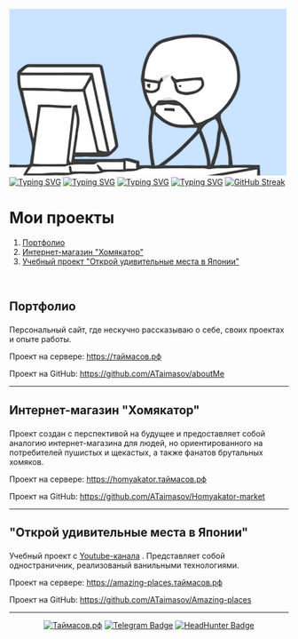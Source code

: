 ![intro](./images/intro.png) [![Typing SVG](https://readme-typing-svg.demolab.com?font=PotnyiStudentScript&size=65&duration=1&pause=999999&color=404E65&background=D0E2FE&center=true&vCenter=true&width=500&height=121&lines=%D0%9F%D1%80%D0%B8%D0%B2%D0%B5%D1%82)](https://git.io/typing-svg) [![Typing SVG](https://readme-typing-svg.demolab.com?font=PotnyiStudentScript&size=48&duration=1&pause=999999&color=404E65&background=D0E2FE&center=true&vCenter=true&width=500&height=91&lines=%D0%AF+%D0%90%D0%BB%D0%B5%D0%BA%D1%81%D0%B0%D0%BD%D0%B4%D1%80)](https://git.io/typing-svg) [![Typing SVG](https://readme-typing-svg.demolab.com?font=PotnyiStudentScript&size=30&duration=1&pause=999999&color=404E65&background=D0E2FE&center=true&vCenter=true&width=500&height=61&lines=%D0%BD%D0%B0%D1%87%D0%B8%D0%BD%D0%B0%D1%8E%D1%89%D0%B8%D0%B9+%D1%84%D1%80%D0%BE%D0%BD%D1%82%D0%B5%D0%BD%D0%B4%D0%B5%D1%80)](https://git.io/typing-svg)
[![Typing SVG](https://readme-typing-svg.demolab.com?font=PotnyiStudentScript&size=65&duration=3000&pause=1000&color=404E65&background=D1E3FF&center=true&vCenter=true&width=1000&height=130&lines=%D0%98%D1%89%D1%83+%D1%80%D0%B0%D0%B1%D0%BE%D1%82%D1%83+;%D0%9E%D0%B7%D0%BD%D0%B0%D0%BA%D0%BE%D0%BC%D1%8C%D1%82%D0%B5%D1%81%D1%8C+%D1%81+%D0%BF%D1%80%D0%BE%D0%B5%D0%BA%D1%82%D0%B0%D0%BC%D0%B8)](https://git.io/typing-svg)
[![GitHub Streak](https://streak-stats.demolab.com?user=ATaimasov&theme=date-night&hide_border=true&border_radius=0&locale=ru&card_width=1000&stroke=404E65&dates=4D5D64&fire=519393&currStreakNum=74958B&sideNums=957F6E&ring=5FC3C8&currStreakLabel=404E65&border=404E65&sideLabels=404E65&excludeDaysLabel=404E65&background=D0E2FE)](https://git.io/streak-stats)

#  <a name="projects">Мои проекты</a>
<ol>
 <li> <a href='#taimasov'>Портфолио</a></li>
 <li><a href='#homyakator'>Интернет-магазин "Хомякатор"</a></li>
 <li><a href='#amazing-places'> Учебный проект "Открой удивительные места в Японии"</a></li>

</ol>

<br>

## <p id="taimasov">Портфолио</p>
Персональный сайт, где нескучно рассказываю о себе, своих проектах и опыте работы.

Проект на сервере: https://таймасов.рф

Проект на GitHub: https://github.com/ATaimasov/aboutMe

---

## <p id="homyakator">Интернет-магазин "Хомякатор"</p>
Проект создан с перспективой на будущее и предоставляет собой аналогию интернет-магазина для людей, но ориентированного на потребителей пушистых и щекастых, а также фанатов брутальных хомяков.

Проект на сервере: https://homyakator.таймасов.рф

Проект на GitHub: https://github.com/ATaimasov/Homyakator-market

---

## <p id="amazing-places">"Открой удивительные места в Японии"</p>

Учебный проект с <a href="https://www.youtube.com/watch?v=OkNfBnq_c7c&list=PL5_s7xdj2Vsw-bCx5nOZJMFIiHwRgok--&index=1" target="_blank">Youtube-канала</a> . Представляет собой одностраничник, реализованый ванильными технологиями.

Проект на сервере: https://amazing-places.таймасов.рф

Проект на GitHub: https://github.com/ATaimasov/Amazing-places

---

 <div align="center">
    <a href="https://xn--80aag0apnud.xn--p1ai/"><img src="https://img.shields.io/badge/%D1%82%D0%B0%D0%B9%D0%BC%D0%B0%D1%81%D0%BE%D0%B2.%D1%80%D1%84-gray?style=for-the-badge" alt="Таймасов.рф"/></a>
    <a href="https://t.me/ATaimasov"><img src="https://img.shields.io/badge/Telegram-%23229ED9?style=for-the-badge&logo=telegram&logoColor=white" alt="Telegram Badge"/></a>
<!--     <a href="#!"><img src="https://img.shields.io/badge/LinkedIn-%230a66c2?style=for-the-badge&logo=linkedin&logoColor=white" alt="LinkedIn Badge"/></a> -->
     <a href="https://orel.hh.ru/resume/2a4951a9ff0cdf7df50039ed1f74747767527a" class="budget-link"><img src="https://img.shields.io/badge/HeadHunter-%23e1011c?style=for-the-badge" alt="HeadHunter Badge" class="img-budget-link"/></a>
     
  </div>

